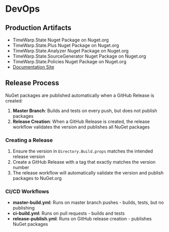 # DevOps

## Production Artifacts

* TimeWarp.State Nuget Package on Nuget.org
* TimeWarp.State.Plus Nuget Package on Nuget.org
* TimeWarp.State.Analyzer Nuget Package on Nuget.org
* TimeWarp.State.SourceGenerator Nuget Package on Nuget.org
* TimeWarp.State.Policies Nuget Package on Nuget.org
* [Documentation Site](https://timewarpengineering.github.io/timewarp-state/)

## Release Process

NuGet packages are published automatically when a GitHub Release is created:

1. **Master Branch**: Builds and tests on every push, but does not publish packages
2. **Release Creation**: When a GitHub Release is created, the release workflow validates the version and publishes all NuGet packages

### Creating a Release

1. Ensure the version in `Directory.Build.props` matches the intended release version
2. Create a GitHub Release with a tag that exactly matches the version number
3. The release workflow will automatically validate the version and publish packages to NuGet.org

### CI/CD Workflows

* **master-build.yml**: Runs on master branch pushes - builds, tests, but no publishing
* **ci-build.yml**: Runs on pull requests - builds and tests
* **release-publish.yml**: Runs on GitHub release creation - publishes NuGet packages
